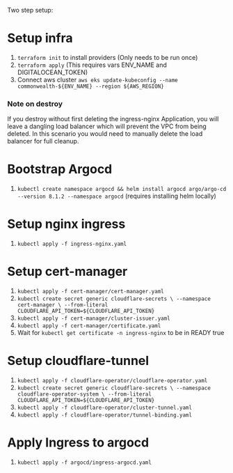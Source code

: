 Two step setup:

# Setup infra
1. `terraform init` to install providers (Only needs to be run once)
2. `terraform apply` (This requires vars ENV_NAME and DIGITALOCEAN_TOKEN)
3. Connect aws cluster `aws eks update-kubeconfig --name commonwealth-${ENV_NAME} --region ${AWS_REGION}`
### Note on destroy
If you destroy without first deleting the ingress-nginx Application, you will leave a dangling load balancer
which will prevent the VPC from being deleted.
In this scenario you would need to manually delete the load balancer for full cleanup.

# Bootstrap Argocd
1. `kubectl create namespace argocd && helm install argocd argo/argo-cd --version 8.1.2 --namespace argocd` (requires installing helm locally)

# Setup nginx ingress
1. `kubectl apply -f ingress-nginx.yaml`

# Setup cert-manager
1. `kubectl apply -f cert-manager/cert-manager.yaml`
2. `kubectl create secret generic cloudflare-secrets \
   --namespace cert-manager \
   --from-literal CLOUDFLARE_API_TOKEN=${CLOUDFLARE_API_TOKEN}`
3. `kubectl apply -f cert-manager/cluster-issuer.yaml`
4. `kubectl apply -f cert-manager/certificate.yaml`
5. Wait for `kubectl get certificate -n ingress-nginx` to be in READY true

# Setup cloudflare-tunnel
1. `kubectl apply -f cloudflare-operator/cloudflare-operator.yaml`
2. `kubectl create secret generic cloudflare-secrets \
   --namespace cloudflare-operator-system \
   --from-literal CLOUDFLARE_API_TOKEN=${CLOUDFLARE_API_TOKEN}`
3. `kubectl apply -f cloudflare-operator/cluster-tunnel.yaml`
4. `kubectl apply -f cloudflare-operator/tunnel-binding.yaml`

# Apply Ingress to argocd
1. `kubectl apply -f argocd/ingress-argocd.yaml`

